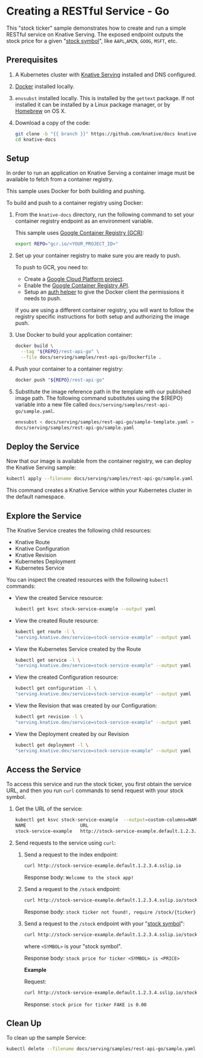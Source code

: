 # Creating a RESTful Service - Go

This "stock ticker" sample demonstrates how to create and run a simple RESTful
service on Knative Serving. The exposed endpoint outputs the stock price for a
given "[stock symbol](https://www.marketwatch.com/tools/quotes/lookup.asp)",
like `AAPL`,`AMZN`, `GOOG`, `MSFT`, etc.

## Prerequisites

1. A Kubernetes cluster with [Knative Serving](../../../install/) installed
   and DNS configured.
1. [Docker](https://docs.docker.com/get-started/#prepare-your-docker-environment)
   installed locally.
1. `envsubst` installed locally. This is installed by the `gettext` package. If
   not installed it can be installed by a Linux package manager, or by
   [Homebrew](https://brew.sh/) on OS X.
1. Download a copy of the code:

   ```bash
   git clone -b "{{ branch }}" https://github.com/knative/docs knative-docs
   cd knative-docs
   ```

## Setup

In order to run an application on Knative Serving a container image must be
available to fetch from a container registry.

This sample uses Docker for both building and pushing.

To build and push to a container registry using Docker:

1. From the `knative-docs` directory, run the following command to set your
   container registry endpoint as an environment variable.

   This sample uses
   [Google Container Registry (GCR)](https://cloud.google.com/container-registry/):

    ```bash
    export REPO="gcr.io/<YOUR_PROJECT_ID>"
    ```

1. Set up your container registry to make sure you are ready to push.

   To push to GCR, you need to:

   - Create a
     [Google Cloud Platform project](https://cloud.google.com/resource-manager/docs/creating-managing-projects#creating_a_project).
   - Enable the
     [Google Container Registry API](https://console.cloud.google.com/apis/library/containerregistry.googleapis.com).
   - Setup an
     [auth helper](https://cloud.google.com/container-registry/docs/advanced-authentication#gcloud_as_a_docker_credential_helper)
     to give the Docker client the permissions it needs to push.

   If you are using a different container registry, you will want to follow the
   registry specific instructions for both setup and authorizing the image push.

1. Use Docker to build your application container:

   ```bash
   docker build \
     --tag "${REPO}/rest-api-go" \
     --file docs/serving/samples/rest-api-go/Dockerfile .
   ```

1. Push your container to a container registry:

   ```bash
   docker push "${REPO}/rest-api-go"
   ```

1. Substitute the image reference path in the template with our published image
   path. The following command substitutes using the \${REPO} variable into a new
   file called `docs/serving/samples/rest-api-go/sample.yaml`.

   ```bash
   envsubst < docs/serving/samples/rest-api-go/sample-template.yaml > \
   docs/serving/samples/rest-api-go/sample.yaml
   ```

## Deploy the Service

Now that our image is available from the container registry, we can deploy the
Knative Serving sample:

```bash
kubectl apply --filename docs/serving/samples/rest-api-go/sample.yaml
```

This command creates a Knative Service within your Kubernetes cluster in
the default namespace.

## Explore the Service

The Knative Service creates the following child resources:

- Knative Route
- Knative Configuration
- Knative Revision
- Kubernetes Deployment
- Kubernetes Service

You can inspect the created resources with the following `kubectl` commands:

- View the created Service resource:

  ```bash
  kubectl get ksvc stock-service-example --output yaml
  ```

- View the created Route resource:

  ```bash
  kubectl get route -l \
  "serving.knative.dev/service=stock-service-example" --output yaml
  ```

- View the Kubernetes Service created by the Route

  ```bash
  kubectl get service -l \
  "serving.knative.dev/service=stock-service-example" --output yaml
  ```

- View the created Configuration resource:

  ```bash
  kubectl get configuration -l \
  "serving.knative.dev/service=stock-service-example" --output yaml
  ```

- View the Revision that was created by our Configuration:

  ```bash
  kubectl get revision -l \
  "serving.knative.dev/service=stock-service-example" --output yaml
  ```

- View the Deployment created by our Revision

  ```bash
  kubectl get deployment -l \
  "serving.knative.dev/service=stock-service-example" --output yaml
  ```

## Access the Service

To access this service and run the stock ticker, you first obtain the service URL,
and then you run `curl` commands to send request with your stock symbol.

1. Get the URL of the service:

   ```bash
   kubectl get ksvc stock-service-example  --output=custom-columns=NAME:.metadata.name,URL:.status.url
   NAME                    URL
   stock-service-example   http://stock-service-example.default.1.2.3.4.sslip.io
   ```

2. Send requests to the service using `curl`:

   1. Send a request to the index endpoint:

      ```bash
      curl http://stock-service-example.default.1.2.3.4.sslip.io
      ```

      Response body: `Welcome to the stock app!`

   2. Send a request to the `/stock` endpoint:

      ```bash
      curl http://stock-service-example.default.1.2.3.4.sslip.io/stock
      ```

      Response body: `stock ticker not found!, require /stock/{ticker}`

   3. Send a request to the `/stock` endpoint with your
      "[stock symbol](https://www.marketwatch.com/tools/quotes/lookup.asp)":

      ```bash
      curl http://stock-service-example.default.1.2.3.4.sslip.io/stock/<SYMBOL>
      ```

      where `<SYMBOL>` is your "stock symbol".

      Response body: `stock price for ticker <SYMBOL> is <PRICE>`

      **Example**

      Request:

      ```bash
      curl http://stock-service-example.default.1.2.3.4.sslip.io/stock/FAKE
      ```

      Response: `stock price for ticker FAKE is 0.00`

## Clean Up

To clean up the sample Service:

```bash
kubectl delete --filename docs/serving/samples/rest-api-go/sample.yaml
```
